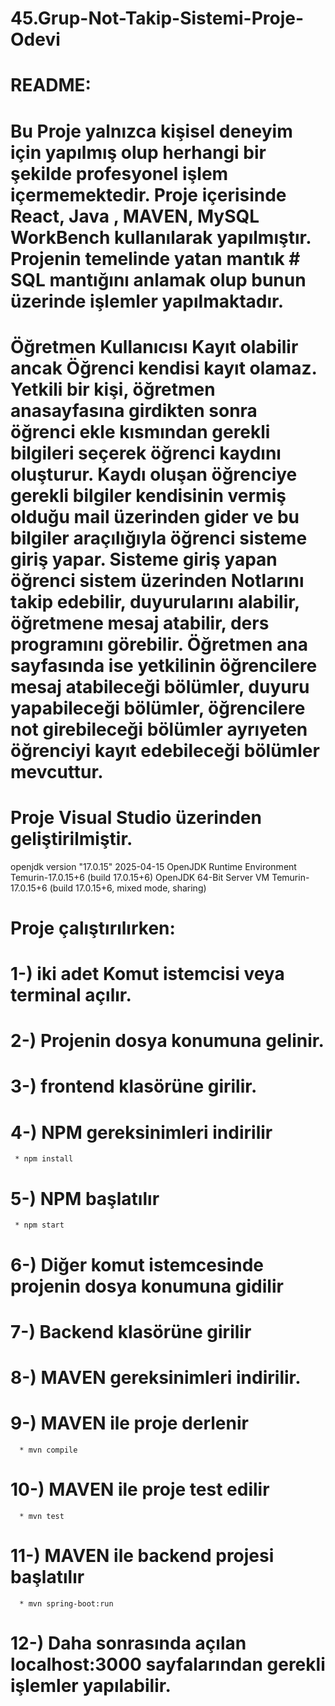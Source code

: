 # 45.Grup-Not-Takip-Sistemi-Proje-Odevi
# README:
  # Bu Proje yalnızca kişisel deneyim için yapılmış olup herhangi bir şekilde profesyonel işlem içermemektedir. Proje içerisinde React, Java , MAVEN, MySQL WorkBench kullanılarak yapılmıştır. Projenin temelinde yatan mantık # SQL mantığını anlamak olup bunun üzerinde işlemler yapılmaktadır.
  # Öğretmen Kullanıcısı Kayıt olabilir ancak Öğrenci kendisi kayıt olamaz. Yetkili bir kişi, öğretmen anasayfasına girdikten sonra öğrenci ekle kısmından gerekli bilgileri seçerek öğrenci kaydını oluşturur. Kaydı oluşan öğrenciye gerekli bilgiler kendisinin vermiş olduğu mail üzerinden gider ve bu bilgiler araçılığıyla öğrenci sisteme giriş yapar. Sisteme giriş yapan öğrenci sistem üzerinden Notlarını takip edebilir, duyurularını alabilir, öğretmene mesaj atabilir, ders programını görebilir. Öğretmen ana sayfasında ise yetkilinin öğrencilere mesaj atabileceği bölümler, duyuru yapabileceği bölümler, öğrencilere not girebileceği bölümler ayrıyeten öğrenciyi kayıt edebileceği bölümler mevcuttur.
  # Proje Visual Studio üzerinden geliştirilmiştir.
   openjdk version "17.0.15" 2025-04-15
   OpenJDK Runtime Environment Temurin-17.0.15+6 (build 17.0.15+6)
   OpenJDK 64-Bit Server VM Temurin-17.0.15+6 (build 17.0.15+6, mixed mode, sharing)
  # Proje çalıştırılırken:
  # 1-) iki adet Komut istemcisi veya terminal açılır.
  # 2-) Projenin dosya konumuna gelinir.
  # 3-) frontend klasörüne girilir.
  # 4-) NPM gereksinimleri indirilir 
     * npm install
  # 5-) NPM başlatılır
     * npm start 
  # 6-) Diğer komut istemcesinde projenin dosya konumuna gidilir
  # 7-) Backend klasörüne girilir
  # 8-) MAVEN gereksinimleri indirilir.
  # 9-) MAVEN ile proje derlenir
      * mvn compile
  # 10-) MAVEN ile proje test edilir
      * mvn test 
  # 11-) MAVEN ile backend projesi başlatılır
      * mvn spring-boot:run
  # 12-) Daha sonrasında açılan localhost:3000 sayfalarından gerekli işlemler yapılabilir.
